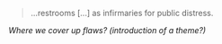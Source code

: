 > ...restrooms [...] as infirmaries for public distress.

*Where we cover up flaws? (introduction of a theme?)*